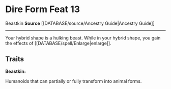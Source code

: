 ﻿---
feat: Dire Form
id: '2496'
level: '13'
name: Dire Form
rarity: Common
source: '[[DATABASE/source/Ancestry Guide|Ancestry Guide]]'
trait:
- '[[DATABASE/trait/Beastkin|Beastkin]]'
type: Feat

---
# Dire Form <span class="item-type">Feat 13</span>

<span class="item-trait">Beastkin</span>
**Source** [[DATABASE/source/Ancestry Guide|Ancestry Guide]]

---
Your hybrid shape is a hulking beast. While in your hybrid shape, you gain the effects of [[DATABASE/spell/Enlarge|enlarge]].

## Traits

**Beastkin:**

Humanoids that can partially or fully transform into animal forms.